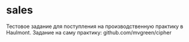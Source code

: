 # sales
Тестовое задание для поступления на производственную практику в Haulmont.
Задание на саму практику: github.com/mvgreen/cipher
